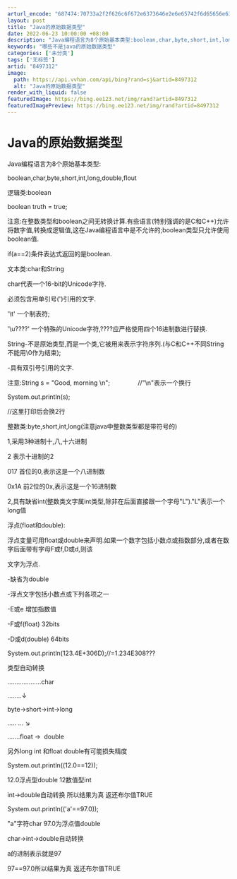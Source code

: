 ```yaml
---
arturl_encode: "687474:70733a2f2f626c6f672e6373646e2e6e65742f6d65656e6165:6c2f61727469636c652f64657461696c732f38343937333132"
layout: post
title: "Java的原始数据类型"
date: 2022-06-23 10:00:00 +08:00
description: "Java编程语言为8个原始基本类型:boolean,char,byte,short,int,long"
keywords: "哪些不是java的原始数据类型"
categories: ['未分类']
tags: ['无标签']
artid: "8497312"
image:
  path: https://api.vvhan.com/api/bing?rand=sj&artid=8497312
  alt: "Java的原始数据类型"
render_with_liquid: false
featuredImage: https://bing.ee123.net/img/rand?artid=8497312
featuredImagePreview: https://bing.ee123.net/img/rand?artid=8497312
---
```


# Java的原始数据类型

Java编程语言为8个原始基本类型:
  
boolean,char,byte,short,int,long,double,flout
  
  
  
逻辑类:boolean
  
boolean truth = true;
  
  

注意:在整数类型和boolean之间无转换计算.有些语言(特别强调的是C和C++)允许将数字值,转换成逻辑值,这在Java编程语言中是不允许的;boolean类型只允许使用boolean值.

if(a==2)条件表达式返回的是boolean.

  
  
文本类:char和String
  
char代表一个16-bit的Unicode字符.
  
必须包含用单引号(')引用的文字.
  
'\t' 一个制表符;
  
'\u????' 一个特殊的Unicode字符,????应严格使用四个16进制数进行替换.
  
  
  
String-不是原始类型,而是一个类,它被用来表示字符序列.(与C和C++不同String不能用\0作为结束);
  
-具有双引号引用的文字.
  
注意:String s = "Good, morning \n";                //"\n"表示一个换行
  
System.out.println(s);

//这里打印后会换2行
  
  
  
整数类:byte,short,int,long(注意java中整数类型都是带符号的)
  


1,采用3种进制十,八,十六进制
  


2 表示十进制的2
  


017 首位的0,表示这是一个八进制数
  


0x1A 前2位的0x,表示这是一个16进制数
  
  
  


2,具有缺省int(整数类文字属int类型,除非在后面直接跟一个字母"L")."L"表示一个long值
  
  
  
浮点(float和double):
  


浮点变量可用float或double来声明.如果一个数字包括小数点或指数部分,或者在数字后面带有字母F或f,D或d,则该
  
文字为浮点.
  


-缺省为double
  


-浮点文字包括小数点或下列各项之一
  


-E或e 增加指数值
  


-F或f(float) 32bits
  


-D或d(double) 64bits
  
  
  

System.out.println(123.4E+306D);//=1.234E308???

类型自动转换

...................char
  
........↓
  
byte→short→int→long
  
..... ... ↘
  
.......float →  double
  
  
另外long int 和float double有可能损失精度
  
  
  
System.out.println((12.0==12));
  
12.0浮点型double 12数值型int
  
int→double自动转换 所以结果为真 返还布尔值TRUE
  
  
  
System.out.println(('a'==97.0));
  
"a"字符char 97.0为浮点值double
  
char→int→double自动转换
  
a的进制表示就是97
  
97==97.0所以结果为真 返还布尔值TRUE